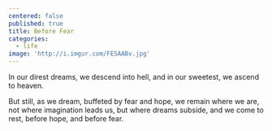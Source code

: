 ```yaml
---
centered: false
published: true
title: Before Fear
categories:
  - life
image: 'http://i.imgur.com/FE5AABv.jpg'
---
```

In our direst dreams,
we descend into hell,
and in our sweetest,
we ascend to heaven.

But still,
as we dream,
buffeted by fear and hope,
we remain where we are,
not where imagination leads us,
but where dreams subside,
and we come to rest,
before hope,
and before fear.
